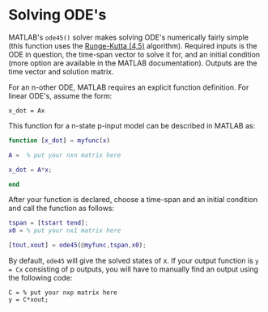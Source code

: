 
# Solving ODE's

MATLAB's `ode45()` solver makes solving ODE's numerically fairly simple (this function uses the [Runge-Kutta (4,5)](https://en.wikipedia.org/wiki/Runge%E2%80%93Kutta_methods) algorithm).  Required inputs is the ODE in question, the time-span vector to solve it for, and an initial condition (more option are available in the MATLAB documentation).  Outputs are the time vector and solution matrix.

For an n-other ODE, MATLAB requires an explicit function definition.  For linear ODE's, assume the form:

`x_dot = Ax`

This function for a n-state p-input model can be described in MATLAB as:

```matlab
function [x_dot] = myfunc(x)

A =  % put your nxn matrix here

x_dot = A*x;

end
```

After your function is declared, choose a time-span and an initial condition and call the function as follows:

```matlab
tspan = [tstart tend];
x0 = % put your nx1 matrix here

[tout,xout] = ode45(@myfunc,tspan,x0);
```

By default, ```ode45``` will give the solved states of x.  If your output function is `y = Cx` consisting of p outputs, you will have to manually find an output using the following code:

```
C = % put your nxp matrix here
y = C*xout;
